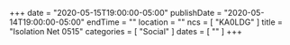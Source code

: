 +++
date = "2020-05-15T19:00:00-05:00"
publishDate = "2020-05-14T19:00:00-05:00"
endTime = ""
location = ""
ncs = [ "KA0LDG" ]
title = "Isolation Net 0515"
categories = [ "Social" ]
dates = [ "" ]
+++

